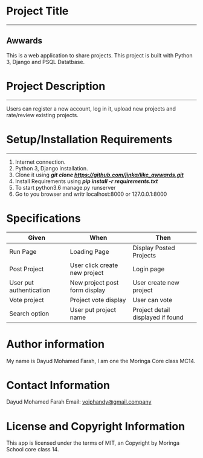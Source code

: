 # Project Title
*****************
## Awwards
This is a web application to share projects. This project is built with Python 3, Django and PSQL Datatbase.

# Project Description
*******************
Users can register a new account, log in it, upload new projects and rate/review existing projects.

# Setup/Installation Requirements
**********************************
1. Internet connection.
2. Python 3, Django installation.
3. Clone it using ***git clone https://github.com/jinka/like_awwards.git***
4. Install Requirements using ***pip install -r requirements.txt***
5. To start python3.6 manage.py runserver
6. Go to you browser and writr localhost:8000 or 127.0.0.1:8000

# Specifications
|Given|When|Then|
|-----|----|----|
|Run Page|Loading Page|Display Posted Projects|
|Post Project|User click create new project|Login page|
|User put authentication |New project post form display|User create new project|
|Vote project|Project vote display|User can vote|
|Search option|User put project name|Project detail displayed if found|


# Author information
My name is Dayud Mohamed Farah, I am one the Moringa Core class MC14.

# Contact Information
Dayud Mohamed Farah  Email: voiphandy@gmail.company

# License and Copyright Information

This app is licensed under the terms of MIT, an Copyright by Moringa School core class 14.
